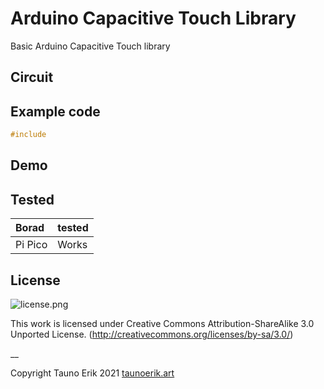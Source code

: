 # Arduino Capacitive Touch Library

Basic Arduino Capacitive Touch library

## Circuit

## Example code

```c++
#include
```

## Demo

## Tested

|Borad|tested|
|:-|:-|
|Pi Pico|Works|


## License
![license.png](https://i.creativecommons.org/l/by-sa/3.0/88x31.png)

This work is licensed under Creative Commons Attribution-ShareAlike 3.0 Unported License. 
(http://creativecommons.org/licenses/by-sa/3.0/)

__

Copyright Tauno Erik 2021 [taunoerik.art](https://taunoerik.art/)
